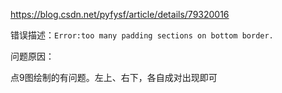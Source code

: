 https://blog.csdn.net/pyfysf/article/details/79320016


错误描述：`Error:too many padding sections on bottom border.`

问题原因：

点9图绘制的有问题。左上、右下，各自成对出现即可